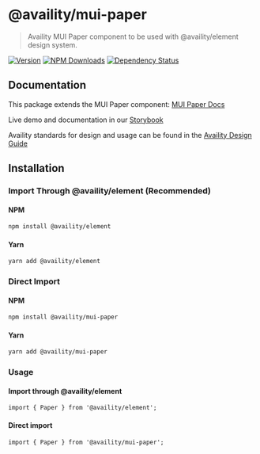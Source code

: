 # @availity/mui-paper

> Availity MUI Paper component to be used with @availity/element design system.

[![Version](https://img.shields.io/npm/v/@availity/mui-paper.svg?style=for-the-badge)](https://www.npmjs.com/package/@availity/mui-paper)
[![NPM Downloads](https://img.shields.io/npm/dt/@availity/mui-paper.svg?style=for-the-badge)](https://www.npmjs.com/package/@availity/mui-paper)
[![Dependency Status](https://img.shields.io/librariesio/release/npm/@availity/mui-paper?style=for-the-badge)](https://github.com/Availity/element/blob/main/packages/mui-paper/package.json)

## Documentation

This package extends the MUI Paper component: [MUI Paper Docs](https://mui.com/components/paper/)

Live demo and documentation in our [Storybook](https://availity.github.io/element/?path=/docs/components-paper-introduction--docs)

Availity standards for design and usage can be found in the [Availity Design Guide](https://zeroheight.com/2e36e50c7)

## Installation

### Import Through @availity/element (Recommended)

#### NPM

```bash
npm install @availity/element
```

#### Yarn

```bash
yarn add @availity/element
```

### Direct Import

#### NPM

```bash
npm install @availity/mui-paper
```

#### Yarn

```bash
yarn add @availity/mui-paper
```

### Usage

#### Import through @availity/element

```tsx
import { Paper } from '@availity/element';
```

#### Direct import

```tsx
import { Paper } from '@availity/mui-paper';
```
